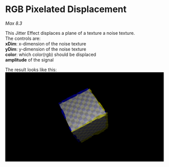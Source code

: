 # RGB Pixelated Displacement

*Max 8.3*

This Jitter Effect displaces a plane of a texture a noise texture.<br/> 
The controls are:<br/>
**xDim**: x-dimension of the noise texture<br/>
**yDim**: y-dimension of the noise texture<br/>
**color**: which color(rgb) should be displaced<br/>
**amplitude** of the signal<br/>

The result looks like this:<br/>
![Resulting image](/picture/RGBPixelatedDisplacement.png)